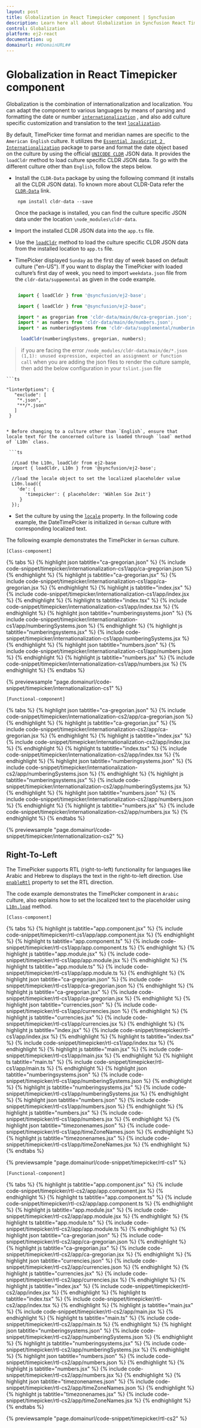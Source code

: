 ```yaml
---
layout: post
title: Globalization in React Timepicker component | Syncfusion
description: Learn here all about Globalization in Syncfusion React Timepicker component of Syncfusion Essential JS 2 and more.
control: Globalization 
platform: ej2-react
documentation: ug
domainurl: ##DomainURL##
---
```


# Globalization in React Timepicker component

Globalization is the combination of internationalization and localization. You can adapt the component to various languages by means of parsing and formatting the date or number [`internationalization`](https://ej2.syncfusion.com/react/documentation/common/globalization/internationalization) , and also add culture specific customization and translation to the text [`localization`](https://ej2.syncfusion.com/react/documentation/common/globalization/localization).

By default, TimePicker time format and meridian names are specific to the `American English` culture. It utilizes the
[`Essential JavaScript 2 Internationalization`](https://ej2.syncfusion.com/react/documentation/common/globalization/internationalization) package to parse and format the date object based on the culture by using the official [`UNICODE CLDR`](http://cldr.unicode.org/) JSON data. It provides the `loadCldr` method to load culture specific CLDR JSON data. To go with the different culture other than `English`, follow the steps below.

* Install the `CLDR-Data` package by using the following command (it installs all the CLDR JSON data). To known more about CLDR-Data refer the [`CLDR-Data`](https://cldr.unicode.org/index/cldr-spec/cldr-json-bindings) link.

    ```
     npm install cldr-data --save
    ```

    Once the package is installed, you can find the culture specific JSON data under the location `\node_modules\cldr-data`.

* Import the installed CLDR JSON data into the `app.ts` file.

* Use the [`loadCldr`](https://ej2.syncfusion.com/react/documentation/common/globalization/internationalization#loading-culture-data) method to load the culture specific CLDR JSON data from the installed location to `app.ts` file.

* TimePicker displayed `Sunday` as the first day of week based on default culture ("en-US"). If you want to display the TimePicker with loaded culture’s first day of week, you need to import `weekdata.json` file from the `cldr-data/suppemental` as given in the code example.

    ```ts

     import { loadCldr } from '@syncfusion/ej2-base';

     import { loadCldr } from "@syncfusion/ej2-base";

     import * as gregorian from 'cldr-data/main/de/ca-gregorian.json';
     import * as numbers from 'cldr-data/main/de/numbers.json';
     import * as numberingSystems from 'cldr-data/supplemental/numberingSystems.json';

      loadCldr(numberingSystems, gregorian, numbers);
    ```

> if you are facing the error `/node_modules/cldr-data/main/de/*.json (1,1): unused expression, expected an assignment or function call` when you are adding the json files to render the culture sample, then add the below configuration in your `tslint.json` file

    ```ts

    "linterOptions": {
       "exclude": [
        "*.json",
        "**/*.json"
       ]
     }
   ```

* Before changing to a culture other than `English`, ensure that locale text for the concerned culture is loaded through `load` method of `L10n` class.

    ```ts

     //Load the L10n, loadCldr from ej2-base
     import { loadCldr, L10n } from '@syncfusion/ej2-base';

     //load the locale object to set the localized placeholder value
     L10n.load({
       'de': {
          'timepicker': { placeholder: 'Wählen Sie Zeit'}
        }
     });
   ```

* Set the culture by using the [`locale`](https://ej2.syncfusion.com/react/documentation/api/timepicker#locale) property. In the following code example, the DateTimePicker is initialized in `German` culture with corresponding localized text.

The following example demonstrates the TimePicker in `German` culture.

`[Class-component]`

{% tabs %}
{% highlight json tabtitle="ca-gregorian.json" %}
{% include code-snippet/timepicker/internationalization-cs1/app/ca-gregorian.json %}
{% endhighlight %}
{% highlight js tabtitle="ca-gregorian.jsx" %}
{% include code-snippet/timepicker/internationalization-cs1/app/ca-gregorian.jsx %}
{% endhighlight %}
{% highlight js tabtitle="index.jsx" %}
{% include code-snippet/timepicker/internationalization-cs1/app/index.jsx %}
{% endhighlight %}
{% highlight ts tabtitle="index.tsx" %}
{% include code-snippet/timepicker/internationalization-cs1/app/index.tsx %}
{% endhighlight %}
{% highlight json tabtitle="numberingsystems.json" %}
{% include code-snippet/timepicker/internationalization-cs1/app/numberingSystems.json %}
{% endhighlight %}
{% highlight js tabtitle="numberingsystems.jsx" %}
{% include code-snippet/timepicker/internationalization-cs1/app/numberingSystems.jsx %}
{% endhighlight %}
{% highlight json tabtitle="numbers.json" %}
{% include code-snippet/timepicker/internationalization-cs1/app/numbers.json %}
{% endhighlight %}
{% highlight js tabtitle="numbers.jsx" %}
{% include code-snippet/timepicker/internationalization-cs1/app/numbers.jsx %}
{% endhighlight %}
{% endtabs %}

 {% previewsample "page.domainurl/code-snippet/timepicker/internationalization-cs1" %}

`[Functional-component]`

{% tabs %}
{% highlight json tabtitle="ca-gregorian.json" %}
{% include code-snippet/timepicker/internationalization-cs2/app/ca-gregorian.json %}
{% endhighlight %}
{% highlight js tabtitle="ca-gregorian.jsx" %}
{% include code-snippet/timepicker/internationalization-cs2/app/ca-gregorian.jsx %}
{% endhighlight %}
{% highlight js tabtitle="index.jsx" %}
{% include code-snippet/timepicker/internationalization-cs2/app/index.jsx %}
{% endhighlight %}
{% highlight ts tabtitle="index.tsx" %}
{% include code-snippet/timepicker/internationalization-cs2/app/index.tsx %}
{% endhighlight %}
{% highlight json tabtitle="numberingsystems.json" %}
{% include code-snippet/timepicker/internationalization-cs2/app/numberingSystems.json %}
{% endhighlight %}
{% highlight js tabtitle="numberingsystems.jsx" %}
{% include code-snippet/timepicker/internationalization-cs2/app/numberingSystems.jsx %}
{% endhighlight %}
{% highlight json tabtitle="numbers.json" %}
{% include code-snippet/timepicker/internationalization-cs2/app/numbers.json %}
{% endhighlight %}
{% highlight js tabtitle="numbers.jsx" %}
{% include code-snippet/timepicker/internationalization-cs2/app/numbers.jsx %}
{% endhighlight %}
{% endtabs %}

 {% previewsample "page.domainurl/code-snippet/timepicker/internationalization-cs2" %}

## Right-To-Left

The TimePicker supports RTL (right-to-left) functionality for languages like Arabic and Hebrew to displays the text in the right-to-left direction. Use [`enableRtl`](https://ej2.syncfusion.com/react/documentation/api/timepicker#enablertl) property to set the RTL direction.

The code example demonstrates the TimePicker component in `Arabic` culture, also explains how to set the localized text to the placeholder using [`L10n.load`](http://ej2.syncfusion.com/documentation/base/api/l10n/) method.

`[Class-component]`

{% tabs %}
{% highlight js tabtitle="app.component.jsx" %}
{% include code-snippet/timepicker/rtl-cs1/app/app.component.jsx %}
{% endhighlight %}
{% highlight ts tabtitle="app.component.ts" %}
{% include code-snippet/timepicker/rtl-cs1/app/app.component.ts %}
{% endhighlight %}
{% highlight js tabtitle="app.module.jsx" %}
{% include code-snippet/timepicker/rtl-cs1/app/app.module.jsx %}
{% endhighlight %}
{% highlight ts tabtitle="app.module.ts" %}
{% include code-snippet/timepicker/rtl-cs1/app/app.module.ts %}
{% endhighlight %}
{% highlight json tabtitle="ca-gregorian.json" %}
{% include code-snippet/timepicker/rtl-cs1/app/ca-gregorian.json %}
{% endhighlight %}
{% highlight js tabtitle="ca-gregorian.jsx" %}
{% include code-snippet/timepicker/rtl-cs1/app/ca-gregorian.jsx %}
{% endhighlight %}
{% highlight json tabtitle="currencies.json" %}
{% include code-snippet/timepicker/rtl-cs1/app/currencies.json %}
{% endhighlight %}
{% highlight js tabtitle="currencies.jsx" %}
{% include code-snippet/timepicker/rtl-cs1/app/currencies.jsx %}
{% endhighlight %}
{% highlight js tabtitle="index.jsx" %}
{% include code-snippet/timepicker/rtl-cs1/app/index.jsx %}
{% endhighlight %}
{% highlight ts tabtitle="index.tsx" %}
{% include code-snippet/timepicker/rtl-cs1/app/index.tsx %}
{% endhighlight %}
{% highlight js tabtitle="main.jsx" %}
{% include code-snippet/timepicker/rtl-cs1/app/main.jsx %}
{% endhighlight %}
{% highlight ts tabtitle="main.ts" %}
{% include code-snippet/timepicker/rtl-cs1/app/main.ts %}
{% endhighlight %}
{% highlight json tabtitle="numberingsystems.json" %}
{% include code-snippet/timepicker/rtl-cs1/app/numberingSystems.json %}
{% endhighlight %}
{% highlight js tabtitle="numberingsystems.jsx" %}
{% include code-snippet/timepicker/rtl-cs1/app/numberingSystems.jsx %}
{% endhighlight %}
{% highlight json tabtitle="numbers.json" %}
{% include code-snippet/timepicker/rtl-cs1/app/numbers.json %}
{% endhighlight %}
{% highlight js tabtitle="numbers.jsx" %}
{% include code-snippet/timepicker/rtl-cs1/app/numbers.jsx %}
{% endhighlight %}
{% highlight json tabtitle="timezonenames.json" %}
{% include code-snippet/timepicker/rtl-cs1/app/timeZoneNames.json %}
{% endhighlight %}
{% highlight js tabtitle="timezonenames.jsx" %}
{% include code-snippet/timepicker/rtl-cs1/app/timeZoneNames.jsx %}
{% endhighlight %}
{% endtabs %}

 {% previewsample "page.domainurl/code-snippet/timepicker/rtl-cs1" %}

`[Functional-component]`

{% tabs %}
{% highlight js tabtitle="app.component.jsx" %}
{% include code-snippet/timepicker/rtl-cs2/app/app.component.jsx %}
{% endhighlight %}
{% highlight ts tabtitle="app.component.ts" %}
{% include code-snippet/timepicker/rtl-cs2/app/app.component.ts %}
{% endhighlight %}
{% highlight js tabtitle="app.module.jsx" %}
{% include code-snippet/timepicker/rtl-cs2/app/app.module.jsx %}
{% endhighlight %}
{% highlight ts tabtitle="app.module.ts" %}
{% include code-snippet/timepicker/rtl-cs2/app/app.module.ts %}
{% endhighlight %}
{% highlight json tabtitle="ca-gregorian.json" %}
{% include code-snippet/timepicker/rtl-cs2/app/ca-gregorian.json %}
{% endhighlight %}
{% highlight js tabtitle="ca-gregorian.jsx" %}
{% include code-snippet/timepicker/rtl-cs2/app/ca-gregorian.jsx %}
{% endhighlight %}
{% highlight json tabtitle="currencies.json" %}
{% include code-snippet/timepicker/rtl-cs2/app/currencies.json %}
{% endhighlight %}
{% highlight js tabtitle="currencies.jsx" %}
{% include code-snippet/timepicker/rtl-cs2/app/currencies.jsx %}
{% endhighlight %}
{% highlight js tabtitle="index.jsx" %}
{% include code-snippet/timepicker/rtl-cs2/app/index.jsx %}
{% endhighlight %}
{% highlight ts tabtitle="index.tsx" %}
{% include code-snippet/timepicker/rtl-cs2/app/index.tsx %}
{% endhighlight %}
{% highlight js tabtitle="main.jsx" %}
{% include code-snippet/timepicker/rtl-cs2/app/main.jsx %}
{% endhighlight %}
{% highlight ts tabtitle="main.ts" %}
{% include code-snippet/timepicker/rtl-cs2/app/main.ts %}
{% endhighlight %}
{% highlight json tabtitle="numberingsystems.json" %}
{% include code-snippet/timepicker/rtl-cs2/app/numberingSystems.json %}
{% endhighlight %}
{% highlight js tabtitle="numberingsystems.jsx" %}
{% include code-snippet/timepicker/rtl-cs2/app/numberingSystems.jsx %}
{% endhighlight %}
{% highlight json tabtitle="numbers.json" %}
{% include code-snippet/timepicker/rtl-cs2/app/numbers.json %}
{% endhighlight %}
{% highlight js tabtitle="numbers.jsx" %}
{% include code-snippet/timepicker/rtl-cs2/app/numbers.jsx %}
{% endhighlight %}
{% highlight json tabtitle="timezonenames.json" %}
{% include code-snippet/timepicker/rtl-cs2/app/timeZoneNames.json %}
{% endhighlight %}
{% highlight js tabtitle="timezonenames.jsx" %}
{% include code-snippet/timepicker/rtl-cs2/app/timeZoneNames.jsx %}
{% endhighlight %}
{% endtabs %}

 {% previewsample "page.domainurl/code-snippet/timepicker/rtl-cs2" %}